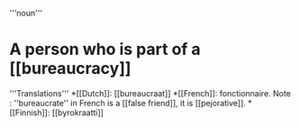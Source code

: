 '''noun'''

# A person who is part of a [[bureaucracy]]

'''Translations'''
*[[Dutch]]: [[bureaucraat]]
*[[French]]: fonctionnaire. Note : ''bureaucrate'' in French is a [[false friend]], it is [[pejorative]].
*[[Finnish]]: [[byrokraatti]]